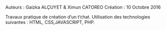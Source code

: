 Auteurs	: Gaizka ALÇUYET & Ximun CATOREO
Création	: 10 Octobre 2016

Travaux pratique de création d’un t’chat.
Utilisation des technologies suivantes : HTML, CSS,JAVASCRIPT, PHP.

